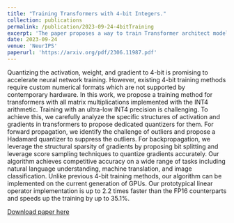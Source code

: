 ```yaml
---
title: "Training Transformers with 4-bit Integers."
collection: publications
permalink: /publication/2023-09-24-4bitTraining
excerpt: 'The paper proposes a way to train Transformer architect models in 4-bit quantization. It can be implemented on current generation of GPU and is faster than FP16 counterparts'
date: 2023-09-24
venue: 'NeurIPS'
paperurl: 'https://arxiv.org/pdf/2306.11987.pdf'
---
```


Quantizing the activation, weight, and gradient to 4-bit is promising to accelerate neural network training. However, existing 4-bit training methods require custom numerical formats which are not supported by contemporary hardware. In this work, we propose a training method for transformers with all matrix multiplications implemented with the INT4 arithmetic. Training with an ultra-low INT4 precision is challenging. To achieve this, we carefully analyze the specific structures of activation and gradients in transformers to propose dedicated quantizers for them. For forward propagation, we identify the challenge of outliers and propose a Hadamard quantizer to suppress the outliers. For backpropagation, we leverage the structural sparsity of gradients by proposing bit splitting and leverage score sampling techniques to quantize gradients accurately. Our algorithm achieves competitive accuracy on a wide range of tasks including natural language understanding, machine translation, and image classification. Unlike previous 4-bit training methods, our algorithm can be implemented on the current generation of GPUs. Our prototypical linear operator implementation is up to 2.2 times faster than the FP16 counterparts and speeds up the training by up to 35.1%.

[Download paper here](https://arxiv.org/pdf/2306.11987.pdf)